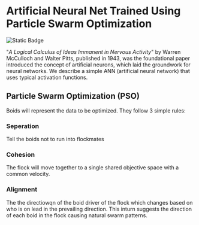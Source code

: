 # Artificial Neural Net Trained Using Particle Swarm Optimization
![Static Badge](https://img.shields.io/badge/status-Work%20In%20Progress-brightgreen?style=plastic)

"_A Logical Calculus of Ideas Immanent in Nervous Activity_" by Warren McCulloch and Walter Pitts, published in 1943, was the foundational paper introduced the concept of artificial neurons, which laid the groundwork for neural networks.
We describe a simple ANN (artificial neural network) that uses typical activation functions. 

## Particle Swarm Optimization (PSO)
Boids will represent the data to be optimized. They follow 3 simple rules:

###  Seperation
Tell the boids not to run into flockmates

### Cohesion
The flock will move together to a single shared objective space with a common velocity.

### Alignment
The the directiowqn of the boid driver of the flock which changes based on who is on lead in the prevailing direction.
This inturn suggests the direction of each boid in the flock causing natural swarm patterns.

